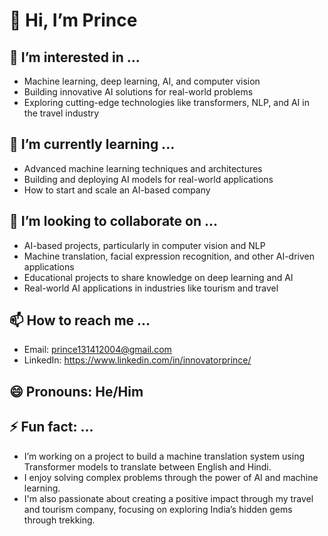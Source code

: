 # 👋 Hi, I’m Prince

## 👀 I’m interested in ...
- Machine learning, deep learning, AI, and computer vision
- Building innovative AI solutions for real-world problems
- Exploring cutting-edge technologies like transformers, NLP, and AI in the travel industry

## 🌱 I’m currently learning ...
- Advanced machine learning techniques and architectures
- Building and deploying AI models for real-world applications
- How to start and scale an AI-based company

## 💞️ I’m looking to collaborate on ...
- AI-based projects, particularly in computer vision and NLP
- Machine translation, facial expression recognition, and other AI-driven applications
- Educational projects to share knowledge on deep learning and AI
- Real-world AI applications in industries like tourism and travel

## 📫 How to reach me ...
- Email: prince131412004@gmail.com
- LinkedIn: https://www.linkedin.com/in/innovatorprince/

## 😄 Pronouns: He/Him

## ⚡ Fun fact: ...
- I’m working on a project to build a machine translation system using Transformer models to translate between English and Hindi.
- I enjoy solving complex problems through the power of AI and machine learning.
- I'm also passionate about creating a positive impact through my travel and tourism company, focusing on exploring India’s hidden gems through trekking.
